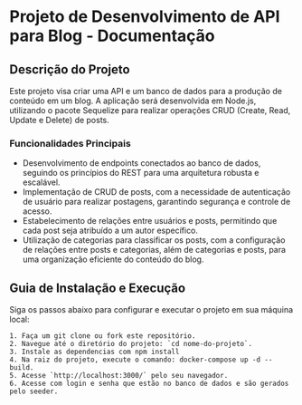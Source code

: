 # Projeto de Desenvolvimento de API para Blog - Documentação

## Descrição do Projeto

Este projeto visa criar uma API e um banco de dados para a produção de conteúdo em um blog. A aplicação será desenvolvida em Node.js, utilizando o pacote Sequelize para realizar operações CRUD (Create, Read, Update e Delete) de posts.

### Funcionalidades Principais

- Desenvolvimento de endpoints conectados ao banco de dados, seguindo os princípios do REST para uma arquitetura robusta e escalável.
- Implementação de CRUD de posts, com a necessidade de autenticação de usuário para realizar postagens, garantindo segurança e controle de acesso.
- Estabelecimento de relações entre usuários e posts, permitindo que cada post seja atribuído a um autor específico.
- Utilização de categorias para classificar os posts, com a configuração de relações entre posts e categorias, além de categorias e posts, para uma organização eficiente do conteúdo do blog.

## Guia de Instalação e Execução

Siga os passos abaixo para configurar e executar o projeto em sua máquina local:

    1. Faça um git clone ou fork este repositório.
    2. Navegue até o diretório do projeto: `cd nome-do-projeto`.
    3. Instale as dependencias com npm install
    4. Na raiz do projeto, execute o comando: docker-compose up -d --build.
    5. Acesse `http://localhost:3000/` pelo seu navegador.
    6. Acesse com login e senha que estão no banco de dados e são gerados pelo seeder.
